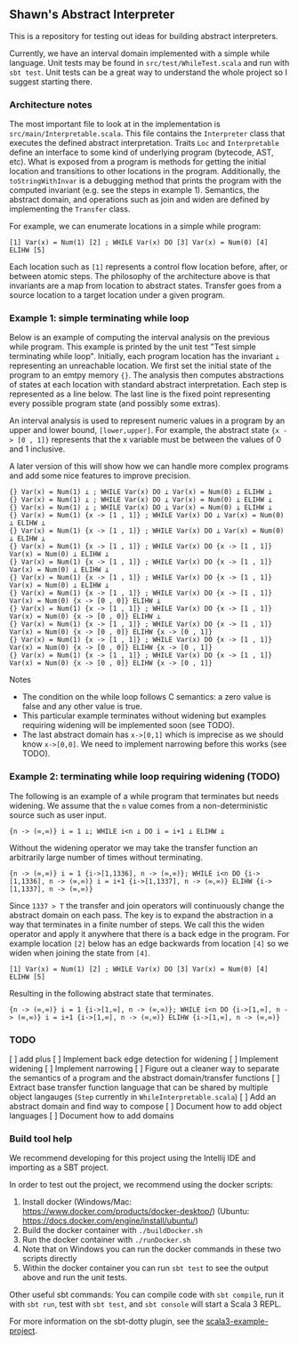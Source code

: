 ## Shawn's Abstract Interpreter

This is a repository for testing out ideas for building abstract interpreters.

Currently, we have an interval domain implemented with a simple while language.
Unit tests may be found in `src/test/WhileTest.scala` and run with `sbt test`.
Unit tests can be a great way to understand the whole project so I suggest starting there.

### Architecture notes
The most important file to look at in the implementation is `src/main/Interpretable.scala`.
This file contains the `Interpreter` class that executes the defined abstract interpretation.
Traits `Loc` and `Interpretable` define an interface to some kind of underlying program (bytecode, AST, etc).
What is exposed from a program is methods for getting the initial location and transitions to other locations in the program.
Additionally, the `toStringWithInvar` is a debugging method that prints the program with the computed invariant (e.g. see the steps in example 1).
Semantics, the abstract domain, and operations such as join and widen are defined by implementing the `Transfer` class.

For example, we can enumerate locations in a simple while program:

`[1] Var(x) = Num(1) [2] ; WHILE Var(x) DO [3] Var(x) = Num(0) [4] ELIHW [5]`

Each location such as `[1]` represents a control flow location before, after, or between atomic steps.
The philosophy of the architecture above is that invariants are a map from location to abstract states.
Transfer goes from a source location to a target location under a given program.

### Example 1: simple terminating while loop
Below is an example of computing the interval analysis on the previous while program.
This example is printed by the unit test "Test simple terminating while loop".
Initially, each program location has the invariant `⊥` representing an unreachable location.
We first set the initial state of the program to an emtpy memory `{}`.
The analysis then computes abstractions of states at each location with standard abstract interpretation.
Each step is represented as a line below.
The last line is the fixed point representing every possible program state (and possibly some extras).

An interval analysis is used to represent numeric values in a program by an upper and lower bound, `[lower,upper]`.
For example, the abstract state `{x -> [0 , 1]}` represents that the x variable must be between the values of 0 and 1 inclusive.

A later version of this will show how we can handle more complex programs and add some nice features to improve precision.

```
{} Var(x) = Num(1) ⊥ ; WHILE Var(x) DO ⊥ Var(x) = Num(0) ⊥ ELIHW ⊥
{} Var(x) = Num(1) ⊥ ; WHILE Var(x) DO ⊥ Var(x) = Num(0) ⊥ ELIHW ⊥
{} Var(x) = Num(1) ⊥ ; WHILE Var(x) DO ⊥ Var(x) = Num(0) ⊥ ELIHW ⊥
{} Var(x) = Num(1) {x -> [1 , 1]} ; WHILE Var(x) DO ⊥ Var(x) = Num(0) ⊥ ELIHW ⊥
{} Var(x) = Num(1) {x -> [1 , 1]} ; WHILE Var(x) DO ⊥ Var(x) = Num(0) ⊥ ELIHW ⊥
{} Var(x) = Num(1) {x -> [1 , 1]} ; WHILE Var(x) DO {x -> [1 , 1]} Var(x) = Num(0) ⊥ ELIHW ⊥
{} Var(x) = Num(1) {x -> [1 , 1]} ; WHILE Var(x) DO {x -> [1 , 1]} Var(x) = Num(0) ⊥ ELIHW ⊥
{} Var(x) = Num(1) {x -> [1 , 1]} ; WHILE Var(x) DO {x -> [1 , 1]} Var(x) = Num(0) ⊥ ELIHW ⊥
{} Var(x) = Num(1) {x -> [1 , 1]} ; WHILE Var(x) DO {x -> [1 , 1]} Var(x) = Num(0) {x -> [0 , 0]} ELIHW ⊥
{} Var(x) = Num(1) {x -> [1 , 1]} ; WHILE Var(x) DO {x -> [1 , 1]} Var(x) = Num(0) {x -> [0 , 0]} ELIHW ⊥
{} Var(x) = Num(1) {x -> [1 , 1]} ; WHILE Var(x) DO {x -> [1 , 1]} Var(x) = Num(0) {x -> [0 , 0]} ELIHW {x -> [0 , 1]}
{} Var(x) = Num(1) {x -> [1 , 1]} ; WHILE Var(x) DO {x -> [1 , 1]} Var(x) = Num(0) {x -> [0 , 0]} ELIHW {x -> [0 , 1]}
{} Var(x) = Num(1) {x -> [1 , 1]} ; WHILE Var(x) DO {x -> [1 , 1]} Var(x) = Num(0) {x -> [0 , 0]} ELIHW {x -> [0 , 1]}
```

Notes
- The condition on the while loop follows C semantics: a zero value is false and any other value is true.
- This particular example terminates without widening but examples requiring widening will be implemented soon (see TODO).
- The last abstract domain has `x->[0,1]` which is imprecise as we should know `x->[0,0]`.  We need to implement narrowing before this works (see TODO).

### Example 2: terminating while loop requiring widening (TODO)

The following is an example of a while program that terminates but needs widening.
We assume that the `n` value comes from a non-deterministic source such as user input.

`{n -> (∞,∞)} i = 1 ⊥; WHILE i<n ⊥ DO i = i+1 ⊥ ELIHW ⊥`

Without the widening operator we may take the transfer function an arbitrarily large number of times without terminating.

`{n -> (∞,∞)} i = 1 {i->[1,1336], n -> (∞,∞)}; WHILE i<n DO {i->[1,1336], n -> (∞,∞)} i = i+1 {i->[1,1337], n -> (∞,∞)} ELIHW {i->[1,1337], n -> (∞,∞)}`

Since `1337 > T` the transfer and join operators will continuously change the abstract domain on each pass.
The key is to expand the abstraction in a way that terminates in a finite number of steps.
We call this the widen operator and apply it anywhere that there is a back edge in the program.
For example location `[2]` below has an edge backwards from location `[4]` so we widen when joining the state from `[4]`. 

`[1] Var(x) = Num(1) [2] ; WHILE Var(x) DO [3] Var(x) = Num(0) [4] ELIHW [5]`

Resulting in the following abstract state that terminates.


`{n -> (∞,∞)} i = 1 {i->[1,∞], n -> (∞,∞)}; WHILE i<n DO {i->[1,∞], n -> (∞,∞)} i = i+1 {i->[1,∞], n -> (∞,∞)} ELIHW {i->[1,∞], n -> (∞,∞)}`


### TODO
[ ] add plus
[ ] Implement back edge detection for widening
[ ] Implement widening
[ ] Implement narrowing
[ ] Figure out a cleaner way to separate the semantics of a program and the abstract domain/transfer functions
[ ] Extract base transfer function language that can be shared by multiple object langauges (`Step` currently in `WhileInterpretable.scala`)
[ ] Add an abstract domain and find way to compose
[ ] Document how to add object languages
[ ] Document how to add domains


### Build tool help

We recommend developing for this project using the Intellij IDE and importing as a SBT project.

In order to test out the project, we recommend using the docker scripts: 

1. Install docker (Windows/Mac: https://www.docker.com/products/docker-desktop/) (Ubuntu: https://docs.docker.com/engine/install/ubuntu/)
2. Build the docker container with `./buildDocker.sh`
3. Run the docker container with `./runDocker.sh`
4. Note that on Windows you can run the docker commands in these two scripts directly
5. Within the docker container you can run `sbt test` to see the output above and run the unit tests.
 
Other useful sbt commands:
You can compile code with `sbt compile`, run it with `sbt run`, test with `sbt test`, and `sbt console` will start a Scala 3 REPL.

For more information on the sbt-dotty plugin, see the
[scala3-example-project](https://github.com/scala/scala3-example-project/blob/main/README.md).
